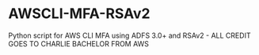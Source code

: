 # AWSCLI-MFA-RSAv2
Python script for AWS CLI MFA using ADFS 3.0+ and RSAv2 - ALL CREDIT GOES TO CHARLIE BACHELOR FROM AWS
